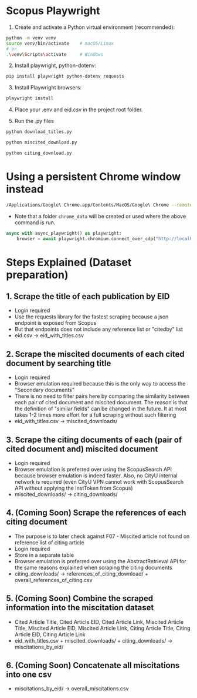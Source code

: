 # Scopus Playwright
1. Create and activate a Python virtual environment (recommended):
```bash
python -m venv venv
source venv/bin/activate    # macOS/Linux
# or
.\venv\Scripts\activate     # Windows
```

2. Install playwright, python-dotenv:
```bash
pip install playwright python-dotenv requests
```

3. Install Playwright browsers:
```bash
playwright install
```

4. Place your .env and eid.csv in the project root folder.

5. Run the .py files
```bash
python download_titles.py

python miscited_download.py

python citing_download.py
```

# Using a persistent Chrome window instead
```bash
/Applications/Google\ Chrome.app/Contents/MacOS/Google\ Chrome --remote-debugging-port=9222 --user-data-dir=chrome_data
```

* Note that a folder `chrome_data` will be created or used where the above command is run.

```py
async with async_playwright() as playwright:
    browser = await playwright.chromium.connect_over_cdp("http://localhost:9222")
```

# Steps Explained (Dataset preparation)
## 1. Scrape the title of each publication by EID
- Login required
- Use the requests library for the fastest scraping because a json endpoint is exposed from Scopus
- But that endpoints does not include any reference list or "citedby" list
- eid.csv -> eid_with_titles.csv

## 2. Scrape the miscited documents of each cited document by searching title
- Login required
- Browser emulation required because this is the only way to access the "Secondary documents"
- There is no need to filter pairs here by comparing the similarity between each pair of cited document and miscited document. The reason is that the definition of "similar fields" can be changed in the future. It at most takes 1-2 times more effort for a full scraping without such filtering
- eid_with_titles.csv -> miscited_downloads/

## 3. Scrape the citing documents of each (pair of cited document and) miscited document
- Login required
- Browser emulation is preferred over using the ScopusSearch API because browser emulation is indeed faster. Also, no CityU internal network is required (even CityU VPN cannot work with ScopusSearch API without applying the InstToken from Scopus)
- miscited_downloads/ -> citing_downloads/

## 4. (Coming Soon) Scrape the references of each citing document
- The purpose is to later check against F07 - Miscited article not found on reference list of citing article
- Login required
- Store in a separate table
- Browser emulation is preferred over using the AbstractRetrieval API for the same reasons explained when scraping the citing documents
- citing_downloads/ -> references_of_citing_download/ + overall_references_of_citing.csv

## 5. (Coming Soon) Combine the scraped information into the miscitation dataset
- Cited Article Title, Cited Article EID, Cited Article Link, Miscited Article Title, Miscited Article EID, Miscited Article Link, Citing Article Title, Citing Article EID, Citing Article Link
- eid_with_titles.csv + miscited_downloads/ + citing_downloads/ -> miscitations_by_eid/

## 6. (Coming Soon) Concatenate all miscitations into one csv
- miscitations_by_eid/ -> overall_miscitations.csv
